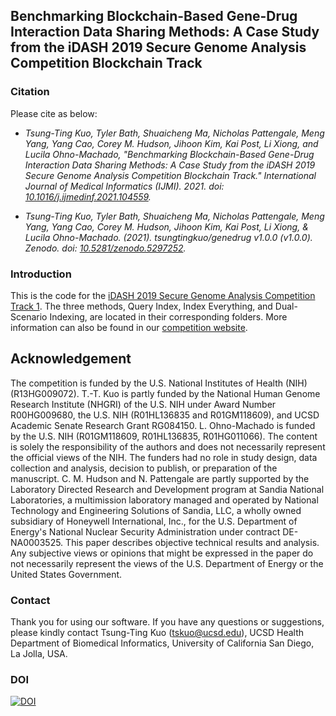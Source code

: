 Benchmarking Blockchain-Based Gene-Drug Interaction Data Sharing Methods: A Case Study from the iDASH 2019 Secure Genome Analysis Competition Blockchain Track
---

### Citation

Please cite as below:

* *Tsung-Ting Kuo, Tyler Bath, Shuaicheng Ma, Nicholas Pattengale, Meng Yang, Yang Cao, Corey M. Hudson, Jihoon Kim, Kai Post, Li Xiong, and Lucila Ohno-Machado, "Benchmarking Blockchain-Based Gene-Drug Interaction Data Sharing Methods: A Case Study from the iDASH 2019 Secure Genome Analysis Competition Blockchain Track." International Journal of Medical Informatics (IJMI). 2021. doi: [10.1016/j.ijmedinf.2021.104559](https://doi.org/10.1016/j.ijmedinf.2021.104559).*

* *Tsung-Ting Kuo, Tyler Bath, Shuaicheng Ma, Nicholas Pattengale, Meng Yang, Yang Cao, Corey M. Hudson, Jihoon Kim, Kai Post, Li Xiong, & Lucila Ohno-Machado. (2021). tsungtingkuo/genedrug v1.0.0 (v1.0.0). Zenodo. doi: [10.5281/zenodo.5297252](https://doi.org/10.5281/zenodo.5297252).*

### Introduction

This is the code for the [iDASH 2019 Secure Genome Analysis Competition Track 1](http://www.humangenomeprivacy.org/2019/competition-tasks.html). The three methods, Query Index, Index Everything, and Dual-Scenario Indexing, are located in their corresponding folders. More information can also be found in our [competition website](http://www.humangenomeprivacy.org/2019/competition-tasks.html).

## Acknowledgement

The competition is funded by the U.S. National Institutes of Health (NIH) (R13HG009072). T.-T. Kuo is partly funded by the National Human Genome Research Institute (NHGRI) of the U.S. NIH under Award Number R00HG009680, the U.S. NIH (R01HL136835 and R01GM118609), and UCSD Academic Senate Research Grant RG084150. L. Ohno-Machado is funded by the U.S. NIH (R01GM118609, R01HL136835, R01HG011066). The content is solely the responsibility of the authors and does not necessarily represent the official views of the NIH. The funders had no role in study design, data collection and analysis, decision to publish, or preparation of the manuscript. C. M. Hudson and N. Pattengale are partly supported by the Laboratory Directed Research and Development program at Sandia National Laboratories, a multimission laboratory managed and operated by National Technology and Engineering Solutions of Sandia, LLC, a wholly owned subsidiary of Honeywell International, Inc., for the U.S. Department of Energy's National Nuclear Security Administration under contract DE-NA0003525. This paper describes objective technical results and analysis. Any subjective views or opinions that might be expressed in the paper do not necessarily represent the views of the U.S. Department of Energy or the United States Government.

### Contact

Thank you for using our software. If you have any questions or suggestions, please kindly contact Tsung-Ting Kuo (tskuo@ucsd.edu), UCSD Health Department of Biomedical Informatics, University of California San Diego, La Jolla, USA.

### DOI

[![DOI](https://zenodo.org/badge/DOI/10.5281/zenodo.5297252.svg)](https://doi.org/10.5281/zenodo.5297252)


